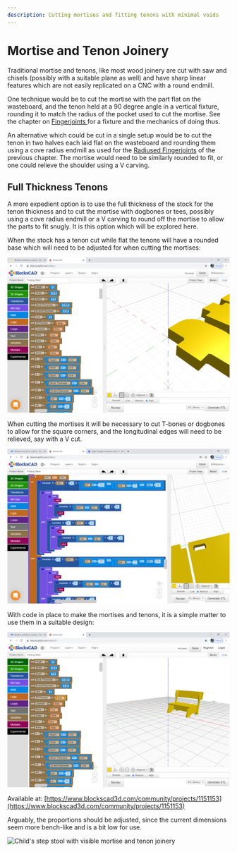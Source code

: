 ```yaml
---
description: Cutting mortises and fitting tenons with minimal voids
---
```


# Mortise and Tenon Joinery

Traditional mortise and tenons, like most wood joinery are cut with saw and chisels (possibly with a suitable plane as well) and have sharp linear features which are not easily replicated on a CNC with a round endmill.

One technique would be to cut the mortise with the part flat on the wasteboard, and the tenon held at a 90 degree angle in a vertical fixture, rounding it to match the radius of the pocket used to cut the mortise. See the chapter on [Fingerjoints ](fingerjoints.md)for a fixture and the mechanics of doing thus.

An alternative which could be cut in a single setup would be to cut the tenon in two halves each laid flat on the wasteboard and rounding them using a cove radius endmill as used for the [Radiused Fingerjoints](radiused-fingerjoints.md) of the previous chapter. The mortise would need to be similarly rounded to fit, or one could relieve the shoulder using a V carving.

## Full Thickness Tenons

A more expedient option is to use the full thickness of the stock for the tenon thickness and to cut the mortise with dogbones or tees, possibly using a cove radius endmill or a V carving to round off the mortise to allow the parts to fit snugly. It is this option which will be explored here.

When the stock has a tenon cut while flat the tenons will have a rounded base which will need to be adjusted for when cutting the mortises:

![Tenons cut from flat stock.](<.gitbook/assets/image (58).png>)

When cutting the mortises it will be necessary to cut T-bones or dogbones to allow for the square corners, and the longitudinal edges will need to be relieved, say with a V cut.

![Mortises relieved with a V cut.](<.gitbook/assets/image (59).png>)

With code in place to make the mortises and tenons, it is a simple matter to use them in a suitable design:

![Child's step stool made with mortise and tenon joinery.](<.gitbook/assets/image (60).png>)

Available at: [https://www.blockscad3d.com/community/projects/1151153](https://www.blockscad3d.com/community/projects/1151153)

Arguably, the proportions should be adjusted, since the current dimensions seem more bench-like and is a bit low for use.

![Child's step stool with visible mortise and tenon joinery](.gitbook/assets/20210303\_163038-1-.jpg)



&#x20;



